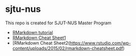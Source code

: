 # sjtu-nus
This repo is created for SJUT-NUS Master Program

* [RMarkdown tutorial](https://rmarkdown.rstudio.com/)
* [RMarkdown Cheat Sheet1](https://www.ethz.ch/content/dam/ethz/special-interest/math/statistics/sfs/Education/Advanced%20Studies%20in%20Applied%20Statistics/course-material-1719/Datenanalyse/rmarkdown-2.pdf)
* [RMarkdown Cheat Sheet2(https://www.rstudio.com/wp-content/uploads/2015/02/rmarkdown-cheatsheet.pdf)
